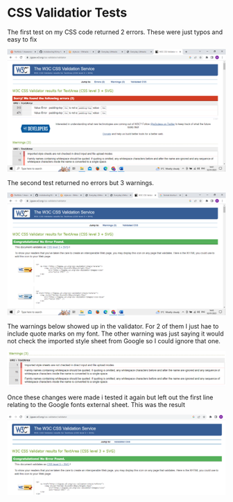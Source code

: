 # CSS Validatior Tests

The first test on my CSS code returned 2 errors. These were just typos and easy to fix

![screenshot of first CSS validator test result](../documentation/css-test-1.png)

The second test returned no errors but 3 warnings.

![screenshot of second CSS validator test result](../documentation/css-test-2.png)

The warnings below showed up in the validator. For 2 of them I just hae to include quote marks on my font. The other warning was just saying it would not check the imported style sheet from Google so I could ignore that one.

![screenshot of warnings in CSS validator test](../documentation/css-warnings.png)

Once these changes were made i tested it again but left out the first line relating to the Google fonts external sheet. This was the result

![screenshot of CSS validator final test](../documentation/css-test-final.png)


